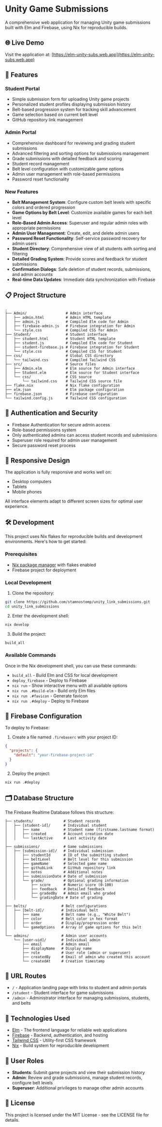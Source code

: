 # Unity Game Submissions

A comprehensive web application for managing Unity game submissions built with Elm and Firebase, using Nix for reproducible builds.

## 🌐 Live Demo

Visit the application at: [https://elm-unity-subs.web.app](https://elm-unity-subs.web.app)

## 🚀 Features

### Student Portal
- Simple submission form for uploading Unity game projects
- Personalized student profiles displaying submission history
- Belt-based progression system for tracking skill advancement
- Game selection based on current belt level
- GitHub repository link management

### Admin Portal
- Comprehensive dashboard for reviewing and grading student submissions
- Advanced filtering and sorting options for submissions management
- Grade submissions with detailed feedback and scoring
- Student record management
- Belt level configuration with customizable game options
- Admin user management with role-based permissions
- Password reset functionality

### New Features
- **Belt Management System**: Configure custom belt levels with specific colors and ordered progression
- **Game Options by Belt Level**: Customize available games for each belt level
- **Role-Based Admin Access**: Superuser and regular admin roles with appropriate permissions
- **Admin User Management**: Create, edit, and delete admin users
- **Password Reset Functionality**: Self-service password recovery for admin users
- **Student Directory**: Comprehensive view of all students with sorting and filtering
- **Detailed Grading System**: Provide scores and feedback for student submissions
- **Confirmation Dialogs**: Safe deletion of student records, submissions, and admin accounts
- **Real-time Data Updates**: Immediate data synchronization with Firebase

## 📋 Project Structure

```
.
├── Admin/                  # Admin interface
│   ├── admin.html          # Admin HTML template
│   ├── admin.js            # Compiled Elm code for Admin
│   ├── firebase-admin.js   # Firebase integration for Admin
│   └── style.css           # Compiled CSS for Admin
├── Student/                # Student interface
│   ├── student.html        # Student HTML template
│   ├── student.js          # Compiled Elm code for Student
│   ├── student-firebase.js # Firebase integration for Student
│   └── style.css           # Compiled CSS for Student
├── css/                    # Global CSS directory
│   └── tailwind.css        # Compiled Tailwind CSS
├── src/                    # Source files
│   ├── Admin.elm           # Elm source for Admin interface
│   ├── Student.elm         # Elm source for Student interface
│   └── css/                # CSS source
│       └── tailwind.css    # Tailwind CSS source file
├── flake.nix               # Nix flake configuration
├── elm.json                # Elm package configuration
├── firebase.json           # Firebase configuration
└── tailwind.config.js      # Tailwind CSS configuration
```

## 🔐 Authentication and Security

- Firebase Authentication for secure admin access
- Role-based permissions system
- Only authenticated admins can access student records and submissions
- Superuser role required for admin user management
- Secure password reset process

## 📱 Responsive Design

The application is fully responsive and works well on:
- Desktop computers
- Tablets
- Mobile phones

All interface elements adapt to different screen sizes for optimal user experience.

## 🛠️ Development

This project uses Nix flakes for reproducible builds and development environments. Here's how to get started:

### Prerequisites

- [Nix package manager](https://nixos.org/download.html) with flakes enabled
- Firebase project for deployment

### Local Development

1. Clone the repository:
```bash
git clone https://github.com/stamnostomp/unity_link_submissions.git
cd unity_link_submissions
```

2. Enter the development shell:
```bash
nix develop
```

3. Build the project:
```bash
build_all
```

### Available Commands

Once in the Nix development shell, you can use these commands:

- `build_all` - Build Elm and CSS for local development
- `deploy_firebase` - Deploy to Firebase
- `nix run` - Show interactive menu with all available options
- `nix run .#build-elm` - Build only Elm files
- `nix run .#favicon` - Generate favicon
- `nix run .#deploy` - Deploy to Firebase

## 📝 Firebase Configuration

To deploy to Firebase:

1. Create a file named `.firebaserc` with your project ID:
```json
{
  "projects": {
    "default": "your-firebase-project-id"
  }
}
```

2. Deploy the project:
```bash
nix run .#deploy
```

## 🗂️ Database Structure

The Firebase Realtime Database follows this structure:

```
├── students/              # Student records
│   ├── [student-id]/      # Individual student
│   │   ├── name           # Student name (firstname.lastname format)
│   │   ├── created        # Account creation date
│   │   └── lastActive     # Last activity date
│
├── submissions/           # Game submissions
│   ├── [submission-id]/   # Individual submission
│   │   ├── studentId      # ID of the submitting student
│   │   ├── beltLevel      # Belt level for this submission
│   │   ├── gameName       # Selected game name
│   │   ├── githubLink     # GitHub repository link
│   │   ├── notes          # Additional notes
│   │   ├── submissionDate # Date of submission
│   │   └── grade/         # Optional grading information
│   │       ├── score      # Numeric score (0-100)
│   │       ├── feedback   # Detailed feedback
│   │       ├── gradedBy   # Admin email who graded
│   │       └── gradingDate # Date of grading
│
├── belts/                # Belt configurations
│   ├── [belt-id]/        # Individual belt
│   │   ├── name          # Belt name (e.g., "White Belt")
│   │   ├── color         # Belt color in hex format
│   │   ├── order         # Display/progression order
│   │   └── gameOptions   # Array of game options for this belt
│
└── admins/               # Admin user accounts
    └── [user-uid]/       # Individual admin
        ├── email         # Admin email
        ├── displayName   # Display name
        ├── role          # User role (admin or superuser)
        ├── createdBy     # Email of admin who created this account
        └── createdAt     # Creation timestamp
```

## 📜 URL Routes

- `/` - Application landing page with links to student and admin portals
- `/student` - Student interface for game submissions
- `/admin` - Administrator interface for managing submissions, students, and belts

## 🧰 Technologies Used

- [Elm](https://elm-lang.org/) - The frontend language for reliable web applications
- [Firebase](https://firebase.google.com/) - Backend, authentication, and hosting
- [Tailwind CSS](https://tailwindcss.com/) - Utility-first CSS framework
- [Nix](https://nixos.org/) - Build system for reproducible development

## 👥 User Roles

- **Students**: Submit game projects and view their submission history
- **Admin**: Review and grade submissions, manage student records, configure belt levels
- **Superuser**: Additional privileges to manage other admin accounts

## 📄 License

This project is licensed under the MIT License - see the LICENSE file for details.
